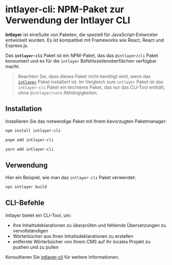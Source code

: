 # intlayer-cli: NPM-Paket zur Verwendung der Intlayer CLI

**Intlayer** ist eineSuite von Paketen, die speziell für JavaScript-Entwickler entwickelt wurden. Es ist kompatibel mit Frameworks wie React, React und Express.js.

Das **`intlayer-cli`** Paket ist ein NPM-Paket, das das `@intlayer/cli` Paket konsumiert und es für die `intlayer` Befehlszeilenoberflächen verfügbar macht.

> Beachten Sie, dass dieses Paket nicht benötigt wird, wenn das [`intlayer`](https://github.com/aymericzip/intlayer/blob/main/docs/de/packages/intlayer/index.md) Paket installiert ist. Im Vergleich zum `intlayer` Paket ist das `intlayer-cli` Paket ein leichteres Paket, das nur das CLI-Tool enthält, ohne `@intlayer/core` Abhängigkeiten.

## Installation

Installieren Sie das notwendige Paket mit Ihrem bevorzugten Paketmanager:

```bash packageManager="npm"
npm install intlayer-cli
```

```bash packageManager="pnpm"
pnpm add intlayer-cli
```

```bash packageManager="yarn"
yarn add intlayer-cli
```

## Verwendung

Hier ein Beispiel, wie man das `intlayer-cli` Paket verwendet:

```bash
npx intlayer build
```

## CLI-Befehle

Intlayer bietet ein CLI-Tool, um:

- Ihre Inhaltsdeklarationen zu überprüfen und fehlende Übersetzungen zu vervollständigen
- Wörterbücher aus Ihren Inhaltsdeklarationen zu erstellen
- entfernte Wörterbücher von Ihrem CMS auf Ihr locales Projekt zu pushen und zu pullen

Konsultieren Sie [intlayer-cli](https://github.com/aymericzip/intlayer/blob/main/docs/de/intlayer_cli.md) für weitere Informationen.
